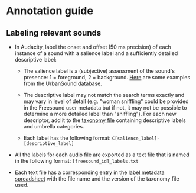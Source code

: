 # Annotation guide 

## Labeling relevant sounds

-   In Audacity, label the onset and offset (50 ms precision) of each instance of a sound with a salience label and a
sufficiently detailed descriptive label:

    - The salience label is a (subjective) assessment of the sound's 
    presence: 1 = foreground, 2 = background. [Here](https://github.com/miso-sound/miso-sound-annotate/tree/main/examples/UrbanSound) are some examples from the UrbanSound database.

    -   The descriptive label may not match the search terms exactly and
    may vary in level of detail (e.g. "woman sniffling" could be
    provided in the Freesound user metadata but if not, it may not be possible to
    determine a more detailed label than "sniffling"). For each new
    descriptor, add it to the [taxonomy file](https://github.com/miso-sound/miso-sound-taxonomy/blob/main/terms/taxonomy_for_annotations.json) containing descriptive
    labels and umbrella categories.

    - Each label has the following format: `C[salience_label]-[descriptive_label]`

- All the labels for each audio file are exported as a text file that is named in the following format: `[freesound_id]_labels.txt`

- Each text file has a corresponding entry in the [label metadata spreadsheet](https://github.com/miso-sound/miso-sound-annotate/blob/main/labels/label_info.csv) with the file name and the version of the taxonomy file used.
